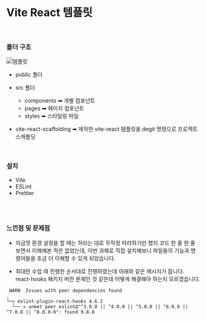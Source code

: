 # Vite React 템플릿

<br/>

### 폴더 구조

![템플릿](https://github.com/user-attachments/assets/e8b0eb7d-5384-43b7-9ddd-3d3124bc5c1a)

- public 폴더
- src 폴더
  - components ➡ 개별 컴포넌트
  - pages ➡ 페이지 컴포넌트
  - styles ➡ 스타일링 파일
 
- vite-react-scaffolding ➡ 제작한 vite-react 템플릿을 degit 명령으로 프로젝트 스캐폴딩

<br/>

### 설치
- Vite
- ESLint
- Prettier

<br/><br/>

### 느낀점 및 문제점

- 지금껏 환경 설정을 할 때는 하라는 대로 무작정 따라하기만 했지 코드 한 줄 한 줄 보면서 이해해본 적은 없었는데, 이번 과제로 직접 설치해보니 파일들의 기능과 명령어들을 조금 더 이해할 수 있게 되었습니다. 

- 최대한 수업 때 진행한 순서대로 진행하였는데 아래와 같은 메시지가 뜹니다. <br/> react-hooks 패키지 버전 문제인 것 같은데 어떻게 해결해야 하는지 모르겠습니다.
```
 WARN  Issues with peer dependencies found
.
└─┬ eslint-plugin-react-hooks 4.6.2
  └── ✕ unmet peer eslint@"^3.0.0 || ^4.0.0 || ^5.0.0 || ^6.0.0 || ^7.0.0 || ^8.0.0-0": found 9.8.0    
```

<br/><br/>
